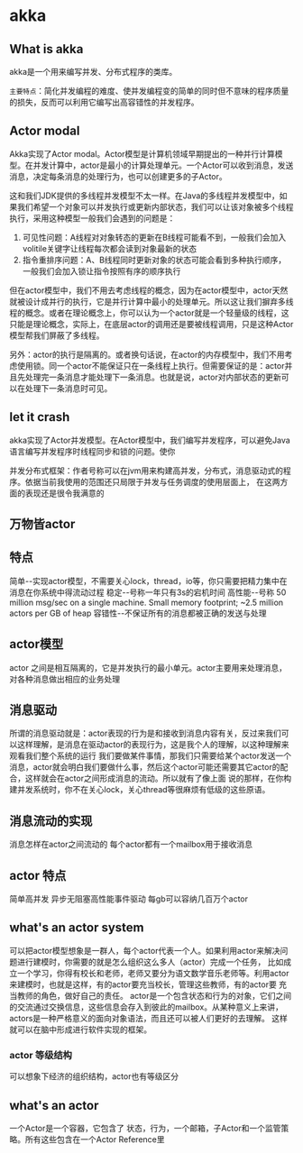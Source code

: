akka
========

## What is akka

akka是一个用来编写并发、分布式程序的类库。

`主要特点`：简化并发编程的难度、使并发编程变的简单的同时但不意味的程序质量的损失，反而可以利用它编写出高容错性的并发程序。

## Actor modal

Akka实现了Actor modal。Actor模型是计算机领域早期提出的一种并行计算模型。在并发计算中，actor是最小的计算处理单元。一个Actor可以收到消息，发送消息，决定每条消息的处理行为，也可以创建更多的子Actor。

这和我们JDK提供的多线程并发模型不太一样。在Java的多线程并发模型中，如果我们希望一个对象可以并发执行或更新内部状态，我们可以让该对象被多个线程执行，采用这种模型一般我们会遇到的问题是：

1. 可见性问题：A线程对对象转态的更新在B线程可能看不到，一般我们会加入volitile关键字让线程每次都会读到对象最新的状态
2. 指令重排序问题：A、B线程同时更新对象的状态可能会看到多种执行顺序，一般我们会加入锁让指令按照有序的顺序执行

但在actor模型中，我们不用去考虑线程的概念，因为在actor模型中，actor天然就被设计成并行的执行，它是并行计算中最小的处理单元。所以这让我们摒弃多线程的概念。或者在理论概念上，你可以认为一个actor就是一个轻量级的线程，这只能是理论概念，实际上，在底层actor的调用还是要被线程调用，只是这种Actor模型帮我们屏蔽了多线程。

另外：actor的执行是隔离的。或者换句话说，在actor的内存模型中，我们不用考虑使用锁。同一个actor不能保证只在一条线程上执行。但需要保证的是：actor并且先处理完一条消息才能处理下一条消息。也就是说，actor对内部状态的更新可以在处理下一条消息时可见。

## let it crash






















akka实现了Actor并发模型。在Actor模型中，我们编写并发程序，可以避免Java语言编写并发程序时线程同步和锁的问题。使你


并发分布式框架：作者号称可以在jvm用来构建高并发，分布式，消息驱动式的程序。依据当前我使用的范围还只局限于并发与任务调度的使用层面上，
在这两方面的表现还是很令我满意的

## 万物皆actor


## 特点
简单--实现actor模型，不需要关心lock，thread，io等，你只需要把精力集中在消息在你系统中得流动过程
稳定--号称一年只有3s的宕机时间
高性能--号称 50 million msg/sec on a single machine. Small memory footprint; ~2.5 million actors per GB of heap
容错性--不保证所有的消息都被正确的发送与处理

## actor模型
actor 之间是相互隔离的，它是并发执行的最小单元。actor主要用来处理消息，对各种消息做出相应的业务处理

## 消息驱动
所谓的消息驱动就是：actor表现的行为是和接收到消息内容有关，反过来我们可以这样理解，是消息在驱动actor的表现行为，这是我个人的理解，以这种理解来观看我们整个系统的运行
我们要做某件事情，那我们只需要给某个actor发送一个消息，actor就会明白我们要做什么事，然后这个actor可能还需要其它actor的配合，这样就会在actor之间形成消息的流动。所以就有了像上面
说的那样，在你构建并发系统时，你不在关心lock，关心thread等很麻烦有低级的这些原语。

## 消息流动的实现
消息怎样在actor之间流动的
每个actor都有一个mailbox用于接收消息

## actor 特点
简单高并发
异步无阻塞高性能事件驱动
每gb可以容纳几百万个actor

## what's an actor system
可以把actor模型想象是一群人，每个actor代表一个人。如果利用actor来解决问题进行建模时，你需要的就是怎么组织这么多人（actor）完成一个任务，
比如成立一个学习，你得有校长和老师，老师又要分为语文数学音乐老师等。利用actor来建模时，也就是这样，有的actor要充当校长，管理这些教师，有的actor要
充当教师的角色，做好自己的责任。
actor是一个包含状态和行为的对象，它们之间的交流通过交换信息，这些信息会存入到彼此的mailbox。从某种意义上来讲，actors是一种严格意义的面向对象语法，而且还可以被人们更好的去理解。
这样就可以在脑中形成进行软件实现的框架。

### actor 等级结构
可以想象下经济的组织结构，actor也有等级区分

## what's an actor
一个Actor是一个容器，它包含了 状态，行为，一个邮箱，子Actor和一个监管策略。所有这些包含在一个Actor Reference里

